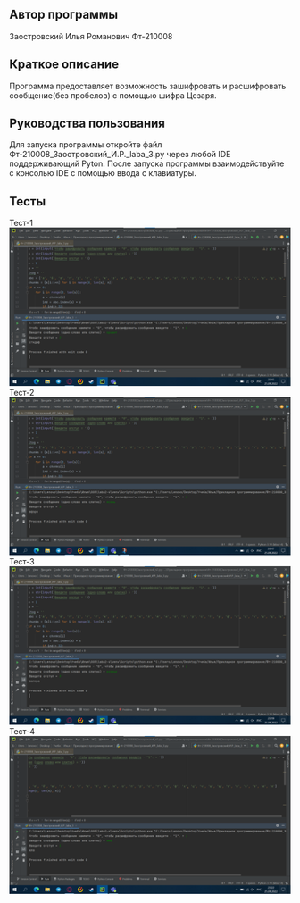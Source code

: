 ## Автор программы
Заостровский Илья Романович Фт-210008
## Краткое описание
Программа предоставляет возможность зашифровать и расшифровать сообщение(без пробелов) с помощью шифра Цезаря.
## Руководства пользования
Для запуска программы откройте файл Фт-210008_Заостровский_И.Р._laba_3.py через любой IDE поддерживающий Pyton. После запуска программы взаимодействуйте с консолью IDE с помощью ввода с клавиатуры.
## Тесты
Тест-1
![Alt](https://raw.githubusercontent.com/Kot-Kokoss/lab_rab_pricladnoe_programmirovanie/main/laba_3/image/laba_3_test_1.png "Тест-1")
Тест-2
![Alt](https://raw.githubusercontent.com/Kot-Kokoss/lab_rab_pricladnoe_programmirovanie/main/laba_3/image/laba_3_test_2.png "Тест-2")
Тест-3
![Alt](https://raw.githubusercontent.com/Kot-Kokoss/lab_rab_pricladnoe_programmirovanie/main/laba_3/image/laba_3_test_3.png "Тест-3")
Тест-4
![Alt](https://raw.githubusercontent.com/Kot-Kokoss/lab_rab_pricladnoe_programmirovanie/main/laba_3/image/laba_3_test_4.png "Тест-4")
